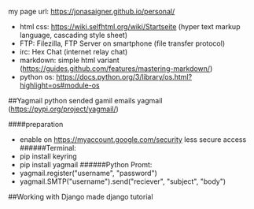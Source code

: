 my page url: 
https://jonasaigner.github.io/personal/

* html css: https://wiki.selfhtml.org/wiki/Startseite (hyper text markup language, cascading style sheet)
* FTP: Filezilla, FTP Server on smartphone (file transfer protocol)
* irc: Hex Chat (internet relay chat)
* markdown: simple html variant (https://guides.github.com/features/mastering-markdown/)
* python os: https://docs.python.org/3/library/os.html?highlight=os#module-os

##Yagmail
python sended gamil emails
yagmail (https://pypi.org/project/yagmail/)

####preparation

* enable on https://myaccount.google.com/security less secure access
######Terminal:
* pip install keyring
* pip install yagmail
######Python Promt:
* yagmail.register("username", "password")
* yagmail.SMTP("username").send("reciever", "subject", "body")


##Working with Django
made django tutorial
